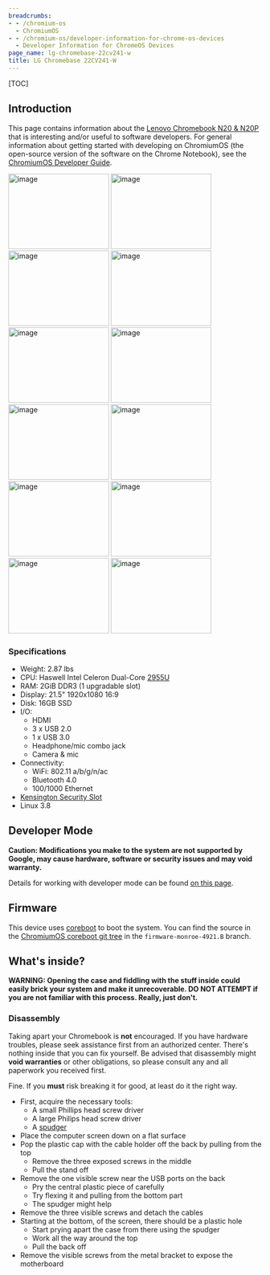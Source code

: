 ```yaml
---
breadcrumbs:
- - /chromium-os
  - ChromiumOS
- - /chromium-os/developer-information-for-chrome-os-devices
  - Developer Information for ChromeOS Devices
page_name: lg-chromebase-22cv241-w
title: LG Chromebase 22CV241-W
---
```


[TOC]

## Introduction

This page contains information about the [Lenovo Chromebook N20 &
N20P](https://www.google.com/chromebook/) that is interesting and/or useful to
software developers. For general information about getting started with
developing on ChromiumOS (the open-source version of the software on the Chrome
Notebook), see the [ChromiumOS Developer Guide](/chromium-os/developer-guide).

<img alt="image"
src="/chromium-os/developer-information-for-chrome-os-devices/lg-chromebase-22cv241-w/gallery-LG-1-F-101_White_Monitor_from-Sandbox.jpg"
height=150 width=200> <img alt="image"
src="/chromium-os/developer-information-for-chrome-os-devices/lg-chromebase-22cv241-w/gallery-LG-2-F-101_Black_Monitor_from-Sandbox.jpg"
height=150 width=200> <img alt="image"
src="/chromium-os/developer-information-for-chrome-os-devices/lg-chromebase-22cv241-w/gallery-LG-3-B-113_White_Monitor_from-Sandbox.jpg"
height=150 width=200> <img alt="image"
src="/chromium-os/developer-information-for-chrome-os-devices/lg-chromebase-22cv241-w/gallery-LG-4-B-113_Black_Monitor_from-Sandbox.jpg"
height=150 width=200> <img alt="image"
src="/chromium-os/developer-information-for-chrome-os-devices/lg-chromebase-22cv241-w/gallery-LG-5-B-102F_White_Monitor_from-Sandbox.jpg"
height=150 width=200> <img alt="image"
src="/chromium-os/developer-information-for-chrome-os-devices/lg-chromebase-22cv241-w/gallery-LG-6-B-102F_Black_Monitor_from-Sandbox.jpg"
height=150 width=200> <img alt="image"
src="/chromium-os/developer-information-for-chrome-os-devices/lg-chromebase-22cv241-w/gallery-LG-7-S-103_White_Monitor_from-Sandbox.jpg"
height=150 width=200> <img alt="image"
src="/chromium-os/developer-information-for-chrome-os-devices/lg-chromebase-22cv241-w/gallery-LG-8-S-103_Black_Monitor_from-Sandbox.jpg"
height=150 width=200> <img alt="image"
src="/chromium-os/developer-information-for-chrome-os-devices/lg-chromebase-22cv241-w/gallery-LG-9-S-102_White_Monitor_from-Sandbox.jpg"
height=150 width=200> <img alt="image"
src="/chromium-os/developer-information-for-chrome-os-devices/lg-chromebase-22cv241-w/gallery-LG-10-S-102_Black_Monitor_from-Sandbox.jpg"
height=150 width=200> <img alt="image"
src="/chromium-os/developer-information-for-chrome-os-devices/lg-chromebase-22cv241-w/gallery-LG-11-S-101_White_Monitor_from-Sandbox.jpg"
height=150 width=200> <img alt="image"
src="/chromium-os/developer-information-for-chrome-os-devices/lg-chromebase-22cv241-w/gallery-LG-12-S-101_Black_Monitor_from-Sandbox.jpg"
height=150 width=200>

### Specifications

*   Weight: 2.87 lbs
*   CPU: Haswell Intel Celeron Dual-Core
            [2955U](http://ark.intel.com/products/75608/Intel-Celeron-Processor-2955U-2M-Cache-1_40-GHz)
*   RAM: 2GiB DDR3 (1 upgradable slot)
*   Display: 21.5" 1920x1080 16:9
*   Disk: 16GB SSD
*   I/O:
    *   HDMI
    *   3 x USB 2.0
    *   1 x USB 3.0
    *   Headphone/mic combo jack
    *   Camera & mic
*   Connectivity:
    *   WiFi: 802.11 a/b/g/n/ac
    *   Bluetooth 4.0
    *   100/1000 Ethernet
*   [Kensington Security
            Slot](http://en.wikipedia.org/wiki/Kensington_Security_Slot)
*   Linux 3.8

## Developer Mode

**Caution: Modifications you make to the system are not supported by Google, may
cause hardware, software or security issues and may void warranty.**

Details for working with developer mode can be found [on this
page](/chromium-os/developer-information-for-chrome-os-devices/acer-c720-chromebook).

## Firmware

This device uses [coreboot](http://www.coreboot.org/) to boot the system. You
can find the source in the [ChromiumOS coreboot git
tree](https://chromium.googlesource.com/chromiumos/third_party/coreboot/+/firmware-monroe-4921.B)
in the `firmware-monroe-4921.B` branch.

## What's inside?

**WARNING: Opening the case and fiddling with the stuff inside could easily
brick your system and make it unrecoverable. DO NOT ATTEMPT if you are not
familiar with this process. Really, just don't.**

### Disassembly

Taking apart your Chromebook is **not** encouraged. If you have hardware
troubles, please seek assistance first from an authorized center. There's
nothing inside that you can fix yourself. Be advised that disassembly might
**void warranties** or other obligations, so please consult any and all
paperwork you received first.

Fine. If you **must** risk breaking it for good, at least do it the right way.

*   First, acquire the necessary tools:
    *   A small Phillips head screw driver
    *   A large Philips head screw driver
    *   A [spudger](http://en.wikipedia.org/wiki/Spudger)
*   Place the computer screen down on a flat surface
*   Pop the plastic cap with the cable holder off the back by pulling
            from the top
    *   Remove the three exposed screws in the middle
    *   Pull the stand off
*   Remove the one visible screw near the USB ports on the back
    *   Pry the central plastic piece of carefully
    *   Try flexing it and pulling from the bottom part
    *   The spudger might help
*   Remove the three visible screws and detach the cables
*   Starting at the bottom, of the screen, there should be a plastic
            hole
    *   Start prying apart the case from there using the spudger
    *   Work all the way around the top
    *   Pull the back off
*   Remove the visible screws from the metal bracket to expose the
            motherboard
